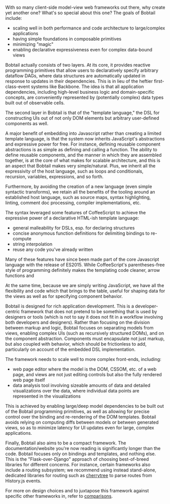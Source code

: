 With so many client-side model-view web frameworks out there, why create yet another one? What's so special about this 
one? The goals of Bobtail include:

* scaling well in both performance and code architecture to large/complex applications
* having simple foundations in composable primitives
* minimizing "magic"
* enabling declarative expressiveness even for complex data-bound views

Bobtail actually consists of two layers. At its core, it provides reactive programming primitives that allow users 
to declaratively specify arbitrary dataflow DAGs, where data structures are automatically updated in response to updates 
in their dependencies. This is in lieu of the heftier first-class-event systems like Backbone. The idea is that all 
application dependencies, including high-level business logic and domain-specific concepts, are conveniently represented 
by (potentially complex) data types built out of observable cells.

The second layer in Bobtail is that of the "template language," the DSL for constructing UIs out of not only DOM 
elements but arbitrary user-defined components as well.

A major benefit of embedding into Javascript rather than creating a limited template language, is that the system now 
inherits JavaScript's abstractions and expressive power for free. For instance, defining reusable component 
abstractions is as simple as defining and calling a function. The ability to define reusable components, and the manner 
in which they are assembled together, is at the core of what makes for scalable architecture, and this is an aspect 
that Bobtail makes very simple/natural. Plus, we inherit all the expressivity of the host language, such as loops and 
conditionals, recursion, variables, expressions, and so forth.

Furthermore, by avoiding the creation of a new language (even simple syntactic transforms), we retain all the benefits 
of the tooling around an established host language, such as source maps, syntax highlighting, linting, comment doc 
processing, compiler implementations, etc.

The syntax leveraged some features of CoffeeScript to achieve the expressive power of a declarative HTML-ish template 
language:

* general malleability for DSLs, esp. for declaring structures
* concise anonymous function definitions for delimiting bindings to re-compute
* string interpolation
* reuse any code you've already written

Many of these features have since been made part of the core Javascript language with the release of ES2015. While 
CoffeeScript's parentheses-free style of programming definitely makes the templating code cleaner, arrow functions and


At the same time, because we are simply writing JavaScript, we have all the flexibility and code which that brings to 
the table, useful for shaping data for the views as well as for specifying component behavior.

Bobtail is designed for rich application development. This is a developer-centric framework that does not pretend to be 
something that is used by designers or tools (which is not to say it does not fit in a workflow involving both 
developers and designers). Rather than focusing on the division between markup and logic, Bobtail focuses on separating
models from views, enabling complex UIs (such as recursively structured DOMs), and on the component abstraction. 
Components must encapsulate not just markup, but also coupled with behavior, which should be frictionless to add, 
particularly on account of the embedded DSL implementation.

The framework needs to scale well to more complex front-ends, including:

* web page editor where the model is the DOM, CSSOM, etc. of a web page, and views are not just editing controls but 
also the fully rendered web page itself
* data analysis tool involving sizeable amounts of data and detailed visualizations over the data, where individual 
data points are represented in the visualizations

This is achieved by enabling large/deep model dependencies to be built out of the Bobtail programming primitives, as 
well as allowing for precise control over the binding and re-rendering of the DOM templates. Bobtail avoids relying on 
computing diffs between models or between generated views, so as to minimize latency for UI updates even for large, 
complex applications.

Finally, Bobtail also aims to be a compact framework. The documentation/website you're now reading is significantly 
longer than the code. Bobtail focuses only on bindings and templates, and nothing else. This is the "Flask-over-Django" 
approach of choosing best-of-breed libraries for different concerns. For instance, certain frameworks also include a 
routing subsystem; we recommend using instead stand-alone, dedicated libraries for routing such as 
[cherrytree](https://github.com/QubitProducts/cherrytree) to parse routes from History.js events.

For more on design choices and to juxtapose this framework against specific other frameworks in, refer to 
[comparisons](comparisons.md).